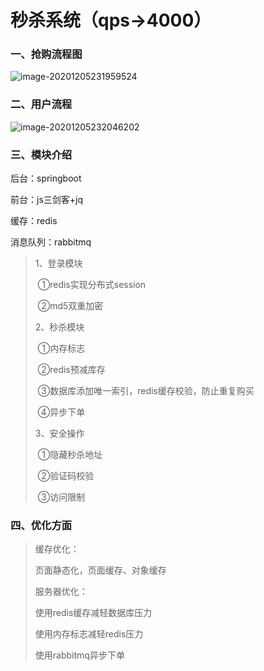# 秒杀系统（qps->4000）

### 一、抢购流程图

![image-20201205231959524](C:\Users\asdf\AppData\Roaming\Typora\typora-user-images\image-20201205231959524.png)

### 二、用户流程

![image-20201205232046202](C:\Users\asdf\AppData\Roaming\Typora\typora-user-images\image-20201205232046202.png)







### 三、模块介绍

 后台：springboot

 前台：js三剑客+jq

 缓存：redis

 消息队列：rabbitmq

 >1、登录模块
 >
 >​      ①redis实现分布式session
 >
 >​      ②md5双重加密
 >
 >2、秒杀模块
 >
 >​      ①内存标志
 >
 >​      ②redis预减库存
 >
 >​      ③数据库添加唯一索引，redis缓存校验，防止重复购买
 >
 >​      ④异步下单
 >
 >3、安全操作
 >
 >​      ①隐藏秒杀地址
 >
 >​      ②验证码校验
 >
 >​      ③访问限制

###  四、优化方面

> 缓存优化：
>
>  页面静态化，页面缓存、对象缓存
>
> 服务器优化：
>
> 使用redis缓存减轻数据库压力
>
> 使用内存标志减轻redis压力
>
> 使用rabbitmq异步下单

